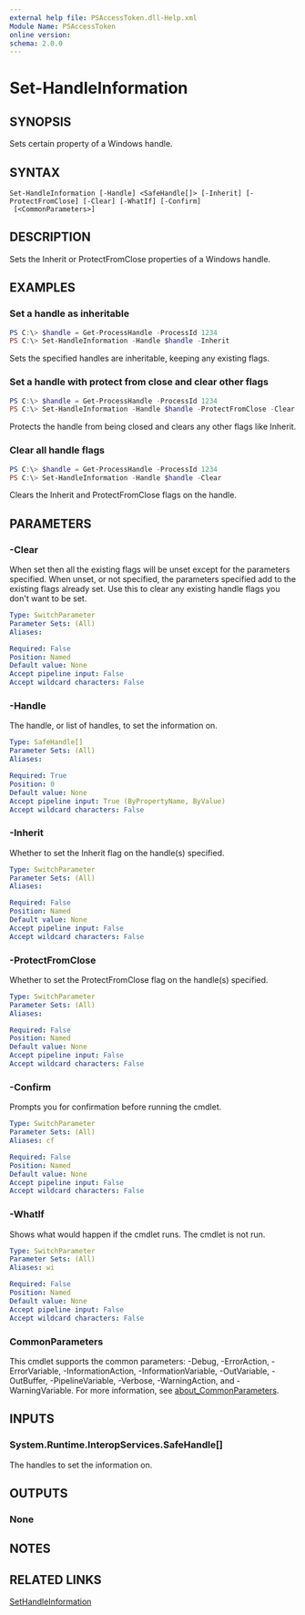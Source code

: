 ```yaml
---
external help file: PSAccessToken.dll-Help.xml
Module Name: PSAccessToken
online version:
schema: 2.0.0
---
```


# Set-HandleInformation

## SYNOPSIS
Sets certain property of a Windows handle.

## SYNTAX

```
Set-HandleInformation [-Handle] <SafeHandle[]> [-Inherit] [-ProtectFromClose] [-Clear] [-WhatIf] [-Confirm]
 [<CommonParameters>]
```

## DESCRIPTION
Sets the Inherit or ProtectFromClose properties of a Windows handle.

## EXAMPLES

### Set a handle as inheritable
```powershell
PS C:\> $handle = Get-ProcessHandle -ProcessId 1234
PS C:\> Set-HandleInformation -Handle $handle -Inherit
```

Sets the specified handles are inheritable, keeping any existing flags.

### Set a handle with protect from close and clear other flags
```powershell
PS C:\> $handle = Get-ProcessHandle -ProcessId 1234
PS C:\> Set-HandleInformation -Handle $handle -ProtectFromClose -Clear
```

Protects the handle from being closed and clears any other flags like Inherit.

### Clear all handle flags
```powershell
PS C:\> $handle = Get-ProcessHandle -ProcessId 1234
PS C:\> Set-HandleInformation -Handle $handle -Clear
```

Clears the Inherit and ProtectFromClose flags on the handle.

## PARAMETERS

### -Clear
When set then all the existing flags will be unset except for the parameters specified.
When unset, or not specified, the parameters specified add to the existing flags already set.
Use this to clear any existing handle flags you don't want to be set.

```yaml
Type: SwitchParameter
Parameter Sets: (All)
Aliases:

Required: False
Position: Named
Default value: None
Accept pipeline input: False
Accept wildcard characters: False
```

### -Handle
The handle, or list of handles, to set the information on.

```yaml
Type: SafeHandle[]
Parameter Sets: (All)
Aliases:

Required: True
Position: 0
Default value: None
Accept pipeline input: True (ByPropertyName, ByValue)
Accept wildcard characters: False
```

### -Inherit
Whether to set the Inherit flag on the handle(s) specified.

```yaml
Type: SwitchParameter
Parameter Sets: (All)
Aliases:

Required: False
Position: Named
Default value: None
Accept pipeline input: False
Accept wildcard characters: False
```

### -ProtectFromClose
Whether to set the ProtectFromClose flag on the handle(s) specified.

```yaml
Type: SwitchParameter
Parameter Sets: (All)
Aliases:

Required: False
Position: Named
Default value: None
Accept pipeline input: False
Accept wildcard characters: False
```

### -Confirm
Prompts you for confirmation before running the cmdlet.

```yaml
Type: SwitchParameter
Parameter Sets: (All)
Aliases: cf

Required: False
Position: Named
Default value: None
Accept pipeline input: False
Accept wildcard characters: False
```

### -WhatIf
Shows what would happen if the cmdlet runs. The cmdlet is not run.

```yaml
Type: SwitchParameter
Parameter Sets: (All)
Aliases: wi

Required: False
Position: Named
Default value: None
Accept pipeline input: False
Accept wildcard characters: False
```

### CommonParameters
This cmdlet supports the common parameters: -Debug, -ErrorAction, -ErrorVariable, -InformationAction, -InformationVariable, -OutVariable, -OutBuffer, -PipelineVariable, -Verbose, -WarningAction, and -WarningVariable. For more information, see [about_CommonParameters](http://go.microsoft.com/fwlink/?LinkID=113216).

## INPUTS

### System.Runtime.InteropServices.SafeHandle[]
The handles to set the information on.

## OUTPUTS

### None

## NOTES

## RELATED LINKS

[SetHandleInformation](https://docs.microsoft.com/en-us/windows/win32/api/handleapi/nf-handleapi-sethandleinformation)
